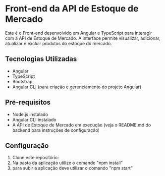 # Front-end da API de Estoque de Mercado

Este é o Front-end desenvolvido em Angular e TypeScript para interagir com a API de Estoque de Mercado. A interface permite visualizar, adicionar, atualizar e excluir produtos do estoque do mercado.

## Tecnologias Utilizadas

- Angular
- TypeScript
- Bootstrap
- Angular CLI (para criação e gerenciamento do projeto Angular)

## Pré-requisitos

- Node.js instalado
- Angular CLI instalado
- A API de Estoque de Mercado em execução (veja o README.md do backend para instruções de configuração)

## Configuração

1. Clone este repositório:
2. Na pasta da aplicação utilize o comando "npm install"
3. para subir a aplicação deve utilizar o comando "npm start"

